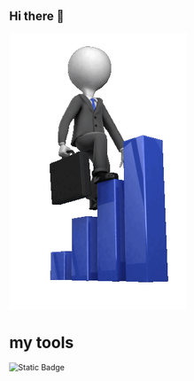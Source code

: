 ## Hi there 👋

<img src = 'https://github.com/AlexandrKuznetsov1/AlexandrKuznetsov1/blob/main/568cae_342f7916c0b142d1bb7a7f2658496dec_mv2.gif'>

# my tools

![Static Badge](https://img.shields.io/badge/py-python-green?logo=python)

